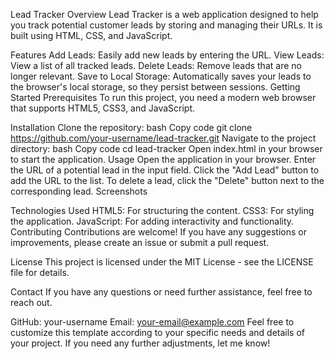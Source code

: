 Lead Tracker
Overview
Lead Tracker is a web application designed to help you track potential customer leads by storing and managing their URLs. It is built using HTML, CSS, and JavaScript.

Features
Add Leads: Easily add new leads by entering the URL.
View Leads: View a list of all tracked leads.
Delete Leads: Remove leads that are no longer relevant.
Save to Local Storage: Automatically saves your leads to the browser's local storage, so they persist between sessions.
Getting Started
Prerequisites
To run this project, you need a modern web browser that supports HTML5, CSS3, and JavaScript.

Installation
Clone the repository:
bash
Copy code
git clone https://github.com/your-username/lead-tracker.git
Navigate to the project directory:
bash
Copy code
cd lead-tracker
Open index.html in your browser to start the application.
Usage
Open the application in your browser.
Enter the URL of a potential lead in the input field.
Click the "Add Lead" button to add the URL to the list.
To delete a lead, click the "Delete" button next to the corresponding lead.
Screenshots

Technologies Used
HTML5: For structuring the content.
CSS3: For styling the application.
JavaScript: For adding interactivity and functionality.
Contributing
Contributions are welcome! If you have any suggestions or improvements, please create an issue or submit a pull request.

License
This project is licensed under the MIT License - see the LICENSE file for details.

Contact
If you have any questions or need further assistance, feel free to reach out.

GitHub: your-username
Email: your-email@example.com
Feel free to customize this template according to your specific needs and details of your project. If you need any further adjustments, let me know!